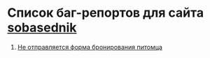# Список баг-репортов для сайта [sobasednik]([https://sobesednik.ru/](https://guru.qahacking.ru/index.php/about))

1. [Не отправляется форма бронирования питомца](bugs/1.Pet_booking_form.md)
